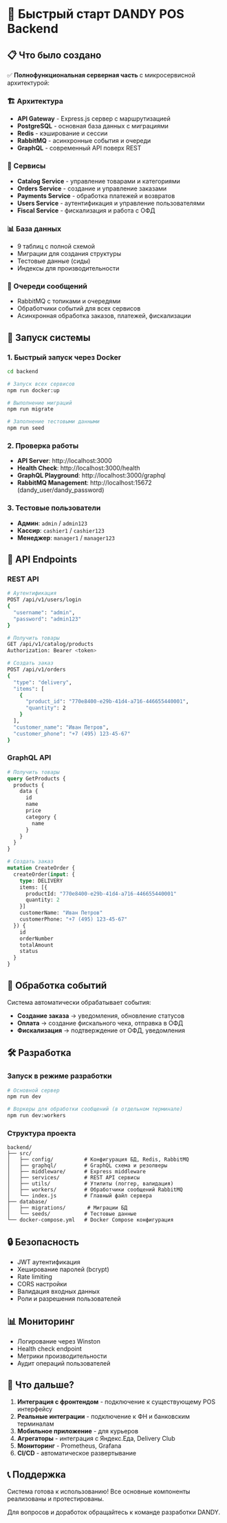 # 🚀 Быстрый старт DANDY POS Backend

## 📋 Что было создано

✅ **Полнофункциональная серверная часть** с микросервисной архитектурой:

### 🏗️ Архитектура
- **API Gateway** - Express.js сервер с маршрутизацией
- **PostgreSQL** - основная база данных с миграциями
- **Redis** - кэширование и сессии
- **RabbitMQ** - асинхронные события и очереди
- **GraphQL** - современный API поверх REST

### 🔧 Сервисы
- **Catalog Service** - управление товарами и категориями
- **Orders Service** - создание и управление заказами
- **Payments Service** - обработка платежей и возвратов
- **Users Service** - аутентификация и управление пользователями
- **Fiscal Service** - фискализация и работа с ОФД

### 📊 База данных
- 9 таблиц с полной схемой
- Миграции для создания структуры
- Тестовые данные (сиды)
- Индексы для производительности

### 🔄 Очереди сообщений
- RabbitMQ с топиками и очередями
- Обработчики событий для всех сервисов
- Асинхронная обработка заказов, платежей, фискализации

## 🚀 Запуск системы

### 1. Быстрый запуск через Docker

```bash
cd backend

# Запуск всех сервисов
npm run docker:up

# Выполнение миграций
npm run migrate

# Заполнение тестовыми данными
npm run seed
```

### 2. Проверка работы

- **API Server**: http://localhost:3000
- **Health Check**: http://localhost:3000/health
- **GraphQL Playground**: http://localhost:3000/graphql
- **RabbitMQ Management**: http://localhost:15672 (dandy_user/dandy_password)

### 3. Тестовые пользователи

- **Админ**: `admin` / `admin123`
- **Кассир**: `cashier1` / `cashier123`
- **Менеджер**: `manager1` / `manager123`

## 📡 API Endpoints

### REST API

```bash
# Аутентификация
POST /api/v1/users/login
{
  "username": "admin",
  "password": "admin123"
}

# Получить товары
GET /api/v1/catalog/products
Authorization: Bearer <token>

# Создать заказ
POST /api/v1/orders
{
  "type": "delivery",
  "items": [
    {
      "product_id": "770e8400-e29b-41d4-a716-446655440001",
      "quantity": 2
    }
  ],
  "customer_name": "Иван Петров",
  "customer_phone": "+7 (495) 123-45-67"
}
```

### GraphQL API

```graphql
# Получить товары
query GetProducts {
  products {
    data {
      id
      name
      price
      category {
        name
      }
    }
  }
}

# Создать заказ
mutation CreateOrder {
  createOrder(input: {
    type: DELIVERY
    items: [{
      productId: "770e8400-e29b-41d4-a716-446655440001"
      quantity: 2
    }]
    customerName: "Иван Петров"
    customerPhone: "+7 (495) 123-45-67"
  }) {
    id
    orderNumber
    totalAmount
    status
  }
}
```

## 🔄 Обработка событий

Система автоматически обрабатывает события:

- **Создание заказа** → уведомления, обновление статусов
- **Оплата** → создание фискального чека, отправка в ОФД
- **Фискализация** → подтверждение от ОФД, уведомления

## 🛠️ Разработка

### Запуск в режиме разработки

```bash
# Основной сервер
npm run dev

# Воркеры для обработки сообщений (в отдельном терминале)
npm run dev:workers
```

### Структура проекта

```
backend/
├── src/
│   ├── config/          # Конфигурация БД, Redis, RabbitMQ
│   ├── graphql/         # GraphQL схема и резолверы
│   ├── middleware/      # Express middleware
│   ├── services/        # REST API сервисы
│   ├── utils/           # Утилиты (логгер, валидация)
│   ├── workers/         # Обработчики сообщений RabbitMQ
│   └── index.js         # Главный файл сервера
├── database/
│   ├── migrations/       # Миграции БД
│   └── seeds/           # Тестовые данные
└── docker-compose.yml   # Docker Compose конфигурация
```

## 🔒 Безопасность

- JWT аутентификация
- Хеширование паролей (bcrypt)
- Rate limiting
- CORS настройки
- Валидация входных данных
- Роли и разрешения пользователей

## 📊 Мониторинг

- Логирование через Winston
- Health check endpoint
- Метрики производительности
- Аудит операций пользователей

## 🎯 Что дальше?

1. **Интеграция с фронтендом** - подключение к существующему POS интерфейсу
2. **Реальные интеграции** - подключение к ФН и банковским терминалам
3. **Мобильное приложение** - для курьеров
4. **Агрегаторы** - интеграция с Яндекс.Еда, Delivery Club
5. **Мониторинг** - Prometheus, Grafana
6. **CI/CD** - автоматическое развертывание

## 📞 Поддержка

Система готова к использованию! Все основные компоненты реализованы и протестированы.

Для вопросов и доработок обращайтесь к команде разработки DANDY.
